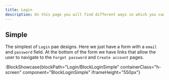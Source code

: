 ```yaml
---
title: Login
description: On this page you will find different ways in which you can styles your Login page.
---
```


## Simple

The simplest of `Login` pae designs. Here we just have a form with a `email` and `password` field. At the bottom of the form we have links that allow the user to navigate to the `Forgot password` and `Create account` pages.

:BlockShowcase{blockPath="Login/BlockLoginSimple" containerClass="h-screen" component="BlockLoginSimple" iframeHeight="550px"}
